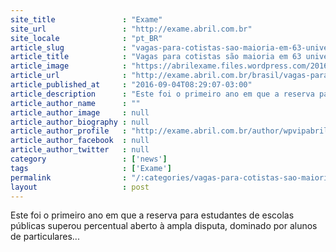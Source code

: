 ```yaml
---
site_title               : "Exame"
site_url                 : "http://exame.abril.com.br"
site_locale              : "pt_BR"
article_slug             : "vagas-para-cotistas-sao-maioria-em-63-universidades-federais"
article_title            : "Vagas para cotistas são maioria em 63 universidades federais"
article_image            : "https://abrilexame.files.wordpress.com/2016/09/size_960_16_9_vestibular.jpg?quality=70&strip=all&w=960"
article_url              : "http://exame.abril.com.br/brasil/vagas-para-cotistas-sao-maioria-em-63-universidades-federais/"
article_published_at     : "2016-09-04T08:29:07-03:00"
article_description      : "Este foi o primeiro ano em que a reserva para estudantes de escolas públicas superou percentual aberto à ampla disputa, dominado por alunos de particulares..."
article_author_name      : ""
article_author_image     : null
article_author_biography : null
article_author_profile   : "http://exame.abril.com.br/author/wpvipabril/"
article_author_facebook  : null
article_author_twitter   : null
category                 : ['news']
tags                     : ['Exame']
permalink                : "/:categories/vagas-para-cotistas-sao-maioria-em-63-universidades-federais/"
layout                   : post
---
```


Este foi o primeiro ano em que a reserva para estudantes de escolas públicas superou percentual aberto à ampla disputa, dominado por alunos de particulares...
